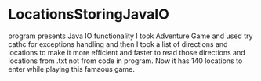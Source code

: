 # LocationsStoringJavaIO
program presents  Java IO functionality
I took Adventure Game and used try cathc for exceptions handling and then I took a list of directions and locations 
to make it more efficient and faster to read those directions and locations from .txt not from code in program. 
Now it has 140 locations to enter while playing this famaous game. 
